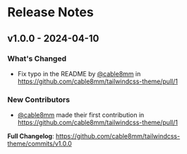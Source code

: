 # Release Notes

## v1.0.0 - 2024-04-10

### What's Changed

* Fix typo in the README by [@cable8mm](https://github.com/cable8mm) in https://github.com/cable8mm/tailwindcss-theme/pull/1

### New Contributors

* [@cable8mm](https://github.com/cable8mm) made their first contribution in https://github.com/cable8mm/tailwindcss-theme/pull/1

**Full Changelog**: https://github.com/cable8mm/tailwindcss-theme/commits/v1.0.0
